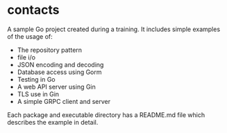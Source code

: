 # contacts
A sample Go project created during a training. It includes simple examples of the usage of:

* The repository pattern
* file i/o
* JSON encoding and decoding
* Database access using Gorm
* Testing in Go
* A web API server using Gin
* TLS use in Gin
* A simple GRPC client and server

Each package and executable directory has a README.md file which describes the example in detail.